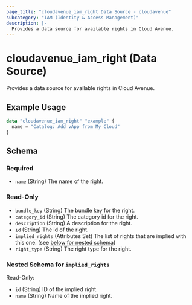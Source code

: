 ```yaml
---
page_title: "cloudavenue_iam_right Data Source - cloudavenue"
subcategory: "IAM (Identity & Access Management)"
description: |-
  Provides a data source for available rights in Cloud Avenue.
---
```


# cloudavenue_iam_right (Data Source)

Provides a data source for available rights in Cloud Avenue.

## Example Usage

```terraform
data "cloudavenue_iam_right" "example" {
  name = "Catalog: Add vApp from My Cloud"
}
```

<!-- schema generated by tfplugindocs -->
## Schema

### Required

- `name` (String) The name of the right.

### Read-Only

- `bundle_key` (String) The bundle key for the right.
- `category_id` (String) The category id for the right.
- `description` (String) A description for the right.
- `id` (String) The id of the right.
- `implied_rights` (Attributes Set) The list of rights that are implied with this one. (see [below for nested schema](#nestedatt--implied_rights))
- `right_type` (String) The right type for the right.

<a id="nestedatt--implied_rights"></a>
### Nested Schema for `implied_rights`

Read-Only:

- `id` (String) ID of the implied right.
- `name` (String) Name of the implied right.

